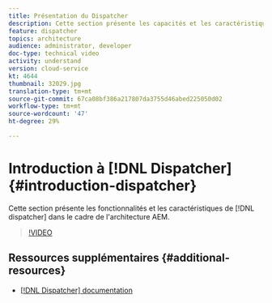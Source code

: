 ```yaml
---
title: Présentation du Dispatcher
description: Cette section présente les capacités et les caractéristiques du répartiteur dans le cadre de l'architecture AEM.
feature: dispatcher
topics: architecture
audience: administrator, developer
doc-type: technical video
activity: understand
version: cloud-service
kt: 4644
thumbnail: 32029.jpg
translation-type: tm+mt
source-git-commit: 67ca08bf386a217807da3755d46abed225050d02
workflow-type: tm+mt
source-wordcount: '47'
ht-degree: 29%

---
```



# Introduction à [!DNL Dispatcher] {#introduction-dispatcher}

Cette section présente les fonctionnalités et les caractéristiques de [!DNL dispatcher] dans le cadre de l&#39;architecture AEM.

>[!VIDEO](https://video.tv.adobe.com/v/32029/?quality=12&learn=on)

## Ressources supplémentaires {#additional-resources}

* [[!DNL Dispatcher] documentation](https://docs.adobe.com/content/help/fr-FR/experience-manager-dispatcher/using/dispatcher.html)